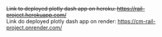 ~~Link to deployed plotly dash app on heroku: https://rail-project.herokuapp.com/~~  
Link do deployed plotly dash app on render: https://cm-rail-project.onrender.com/
